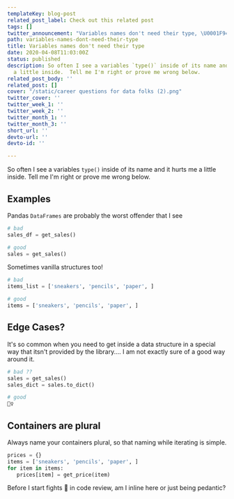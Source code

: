 ```yaml
---
templateKey: blog-post
related_post_label: Check out this related post
tags: []
twitter_announcement: "Variables names don't need their type, \U0001F94A fight me\U0001F447 "
path: variables-names-dont-need-their-type
title: Variables names don't need their type
date: 2020-04-08T11:03:00Z
status: published
description: So often I see a variables `type()` inside of its name and it hurts me
  a little inside.  Tell me I'm right or prove me wrong below.
related_post_body: ''
related_post: []
cover: "/static/career questions for data folks (2).png"
twitter_cover: ''
twitter_week_1: ''
twitter_week_2: ''
twitter_month_1: ''
twitter_month_3: ''
short_url: ''
devto-url: ''
devto-id: ''

---
```

So often I see a variables `type()` inside of its name and it hurts me a little inside.  Tell me I'm right or prove me wrong below.

## Examples

Pandas `DataFrames` are probably the worst offender that I see

``` python
# bad
sales_df = get_sales()

# good
sales = get_sales()
```

Sometimes vanilla structures too!

``` python
# bad
items_list = ['sneakers', 'pencils', 'paper', ]

# good
items = ['sneakers', 'pencils', 'paper', ]
```

## Edge Cases?

It's so common when you need to get inside a data structure in a special way that itsn't provided by the library.... I am not exactly sure of a good way around it.

``` python
# bad ??
sales = get_sales()
sales_dict = sales.to_dict()

# good
🤷‍♀️
```

## Containers are plural

Always name your containers plural, so that naming while iterating is simple.

``` python
prices = {}
items = ['sneakers', 'pencils', 'paper', ]
for item in items:
   prices[item] = get_price(item)
```

Before I start fights 🥊 in code review, am I inline here or just being pedantic?
